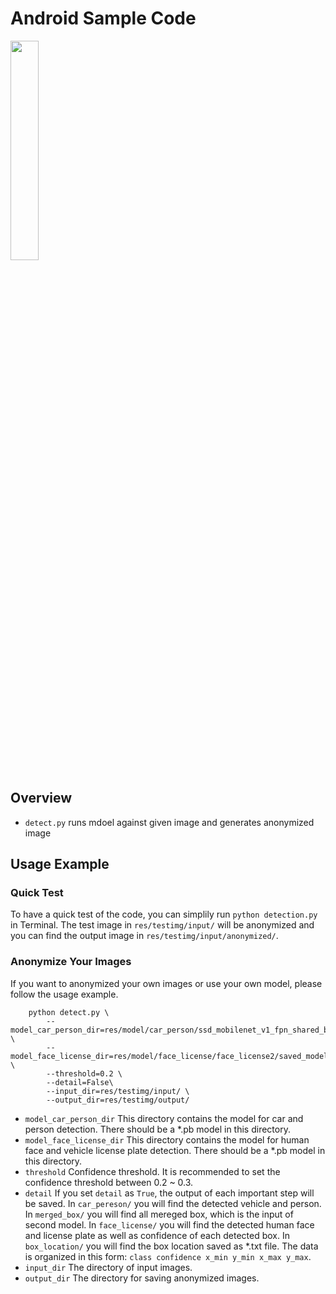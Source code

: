 # Android Sample Code

<img src="../img/android-demo.gif" width="30%">

## Overview
* `detect.py` runs mdoel against given image and generates anonymized image


## Usage Example
### Quick Test
To have a quick test of the code, you can simplily run `python detection.py` in Terminal. The test image in `res/testimg/input/` will be anonymized and you can find the output image in `res/testimg/input/anonymized/`.

### Anonymize Your Images
If you want to anonymized your own images or use your own model, please follow the usage example.
```
    python detect.py \
        --model_car_person_dir=res/model/car_person/ssd_mobilenet_v1_fpn_shared_box_predictor_640x640_coco14_sync_2018_07_03/saved_model/ \
        --model_face_license_dir=res/model/face_license/face_license2/saved_model/ \
        --threshold=0.2 \
        --detail=False\
        --input_dir=res/testimg/input/ \
        --output_dir=res/testimg/output/
```
* `model_car_person_dir` This directory contains the model for car and person detection. There should be a *.pb model in this directory.
* `model_face_license_dir` This directory contains the model for human face and vehicle license plate detection. There should be a *.pb model in this directory.
* `threshold` Confidence threshold. It is recommended to set the confidence threshold between 0.2 ~ 0.3.
* `detail` If you set `detail` as `True`, the output of each important step will be saved. In `car_pereson/` you will find the detected vehicle and person. In `merged_box/` you will find all mereged box, which is the input of second model. In `face_license/` you will find the detected human face and license plate as well as confidence of each detected box. In `box_location/` you will find the box location saved as *.txt file. The data is organized in this form: `class confidence x_min y_min x_max y_max`.
* `input_dir` The directory of input images.
* `output_dir` The directory for saving anonymized images.